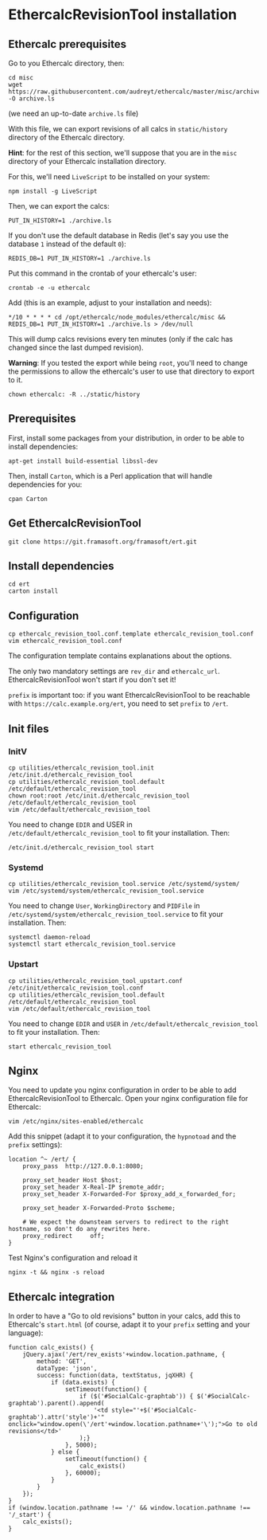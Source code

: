 # EthercalcRevisionTool installation

## Ethercalc prerequisites

Go to you Ethercalc directory, then:

```
cd misc
wget https://raw.githubusercontent.com/audreyt/ethercalc/master/misc/archive.ls -O archive.ls
```

(we need an up-to-date `archive.ls` file)

With this file, we can export revisions of all calcs in `static/history` directory of the Ethercalc directory.

**Hint**: for the rest of this section, we'll suppose that you are in the `misc` directory of your Ethercalc installation directory.

For this, we'll need `LiveScript` to be installed on your system:

```
npm install -g LiveScript
```

Then, we can export the calcs:

```
PUT_IN_HISTORY=1 ./archive.ls
```

If you don't use the default database in Redis (let's say you use the database `1` instead of the default `0`):

```
REDIS_DB=1 PUT_IN_HISTORY=1 ./archive.ls
```

Put this command in the crontab of your ethercalc's user:

```
crontab -e -u ethercalc
```

Add (this is an example, adjust to your installation and needs):

```
*/10 * * * * cd /opt/ethercalc/node_modules/ethercalc/misc && REDIS_DB=1 PUT_IN_HISTORY=1 ./archive.ls > /dev/null
```

This will dump calcs revisions every ten minutes (only if the calc has changed since the last dumped revision).

**Warning**: If you tested the export while being `root`, you'll need to change the permissions to allow the ethercalc's user to use that directory to export to it.

```
chown ethercalc: -R ../static/history
```

## Prerequisites

First, install some packages from your distribution, in order to be able to install dependencies:

```
apt-get install build-essential libssl-dev
```

Then, install `Carton`, which is a Perl application that will handle dependencies for you:

```
cpan Carton
```

## Get EthercalcRevisionTool

```
git clone https://git.framasoft.org/framasoft/ert.git
```

## Install dependencies

```
cd ert
carton install
```

## Configuration

```
cp ethercalc_revision_tool.conf.template ethercalc_revision_tool.conf
vim ethercalc_revision_tool.conf
```

The configuration template contains explanations about the options.

The only two mandatory settings are `rev_dir` and `ethercalc_url`. EthercalcRevisionTool won't start if you don't set it!

`prefix` is important too: if you want EthercalcRevisionTool to be reachable with `https://calc.example.org/ert`, you need to set `prefix` to `/ert`.

## Init files

### InitV

```
cp utilities/ethercalc_revision_tool.init /etc/init.d/ethercalc_revision_tool
cp utilities/ethercalc_revision_tool.default /etc/default/ethercalc_revision_tool
chown root:root /etc/init.d/ethercalc_revision_tool /etc/default/ethercalc_revision_tool
vim /etc/default/ethercalc_revision_tool
```

You need to change `EDIR` and USER in `/etc/default/ethercalc_revision_tool` to fit your installation. Then:

```
/etc/init.d/ethercalc_revision_tool start
```

### Systemd

```
cp utilities/ethercalc_revision_tool.service /etc/systemd/system/
vim /etc/systemd/system/ethercalc_revision_tool.service
```

You need to change `User`, `WorkingDirectory` and `PIDFile` in `/etc/systemd/system/ethercalc_revision_tool.service` to fit your installation. Then:

```
systemctl daemon-reload
systemctl start ethercalc_revision_tool.service
```

### Upstart

```
cp utilities/ethercalc_revision_tool_upstart.conf /etc/init/ethercalc_revision_tool.conf
cp utilities/ethercalc_revision_tool.default /etc/default/ethercalc_revision_tool
vim /etc/default/ethercalc_revision_tool
```

You need to change `EDIR` and `USER` in `/etc/default/ethercalc_revision_tool` to fit your installation. Then:

```
start ethercalc_revision_tool
```

## Nginx

You need to update you nginx configuration in order to be able to add EthercalcRevisionTool to Ethercalc. Open your nginx configuration file for Ethercalc:

```
vim /etc/nginx/sites-enabled/ethercalc
```

Add this snippet (adapt it to your configuration, the `hypnotoad` and the `prefix` settings):

```
location ^~ /ert/ {
    proxy_pass  http://127.0.0.1:8080;

    proxy_set_header Host $host;
    proxy_set_header X-Real-IP $remote_addr;
    proxy_set_header X-Forwarded-For $proxy_add_x_forwarded_for;

    proxy_set_header X-Forwarded-Proto $scheme;

    # We expect the downsteam servers to redirect to the right hostname, so don't do any rewrites here.
    proxy_redirect     off;
}
```

Test Nginx's configuration and reload it

```
nginx -t && nginx -s reload
```

## Ethercalc integration

In order to have a "Go to old revisions" button in your calcs, add this to Ethercalc's `start.html` (of course, adapt it to your `prefix` setting and your language):

```
function calc_exists() {
    jQuery.ajax('/ert/rev_exists'+window.location.pathname, {
        method: 'GET',
        dataType: 'json',
        success: function(data, textStatus, jqXHR) {
            if (data.exists) {
                setTimeout(function() {
                    if ($('#SocialCalc-graphtab')) { $('#SocialCalc-graphtab').parent().append(
                        '<td style="'+$('#SocialCalc-graphtab').attr('style')+'" onclick="window.open(\'/ert'+window.location.pathname+'\');">Go to old revisions</td>'
                    );}
                }, 5000);
            } else {
                setTimeout(function() {
                    calc_exists()
                }, 60000);
            }
        }
    });
}
if (window.location.pathname !== '/' && window.location.pathname !== '/_start') {
    calc_exists();
}
```
